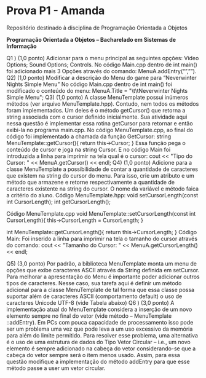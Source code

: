 # Prova P1 - Amanda
Repositório destinado à disciplina de Programação Orientada a Objetos

**Programação Orientada a Objetos – Bacharelado em Sistemas de Informação**

Q1 ) (1,0 ponto) Adicionar para o menu principal as seguintes opções: Video Options; Sound Options; Controls. 
No código Main.cpp dentro de int main() foi adicionado mais 3 Opções através do comando: MenuA.addEntry(“”,””).
Q2) (1,0 ponto) Modificar a descrição do Menu do game para “Neverwinter Nights Simple Menu” 
No código Main.cpp dentro de int main() foi modificado o conteúdo do menu: MenuA.Title = "\t\tNeverwinter Nights Simple Menu";
Q3) (1,0 ponto) A classe MenuTemplate possui inúmeros métodos (ver arquivo MenuTemplate.hpp). Contudo, nem todos os métodos foram implementados. Um deles é o método getCursor() que retorna a string associada com o cursor definido inicialmente. Sua atividade aqui nessa questão é implementar essa rotina getCursor para retornar e então exibi-la no programa main.cpp.
No código MenuTemplate.cpp, ao final do código foi implementado a chamada da função GetCursor:
string MenuTemplate::getCursor(){
return this->Cursor;
}
Essa função pega o conteúdo de cursor e joga na string Cursor.
E no código Main foi introduzida a linha para imprimir na tela qual é o cursor:
cout << "Tipo do Cursor: " << MenuA.getCursor() << endl;
Q4) (1,0 ponto) Adicione para a classe MenuTemplate a possibilidade de contar a quantidade de caracteres que existem na string do cursor do menu. Para isso, crie um atributo e um método que armazene e retorne respectivamente a quantidade de caracteres existente na string do cursor. O nome da variável e método faica a critério do aluno. 
Código MenuTemplate.hpp:
void setCursorLength(const int CursorLength);
int getCursorLength();

Código MenuTemplate.cpp
void MenuTemplate::setCursorLength(const int CursorLength){
this->CursorLength = CursorLength;
}

int MenuTemplate::getCursorLength(){
return this->CursorLength;
}
Código Main:
Foi inserido a linha para imprimir na tela o tamanho do cursor através do comando:
cout << "Tamanho do Cursor: " << MenuA.getCursorLength() << endl;


Q5) (3,0 ponto) Por padrão, a biblioteca MenuTemplate monta um menu de opções que exibe caracteres ASCII através da String definida em setCursor. Para melhorar a apresentação do Menu é importante poder adicionar outros tipos de caracteres. Nesse caso, sua tarefa aqui é definir um método adicional para a classe MenuTemplate de tal forma que essa classe possa suportar além de caracteres ASCII (comportamento default) o uso de caracteres Unicode UTF-8 (vide Tabela abaixo)
Q6 ) (3,0 ponto) A implementação atual do MenuTemplate considera a inserção de um novo elemento sempre no final do vetor (vide método – MenuTemplate ::addEntry). Em PCs com pouca capacidade de processamento isso pode ser um problema uma vez que pode leva a um uso excessivo da memória para além do limite permitido. Para resolver esse problema, uma alternativa é o uso de uma estrutura de dados do Tipo Vetor Circular – i.e., um novo elemento é sempre adicionado na cabeça do vetor considerando-se que a cabeça do vetor sempre será o item menos usado. Assim, para essa questão modifique a implementação do método addEntry para que esse método passe a user um vetor circular.

